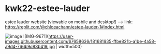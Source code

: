 # kwk22-estee-lauder
estee lauder website (viewable on mobile and desktop!) --> link: https://replit.com/@chloeachann/estee-lauder-1#index.html

![image](https://user-images.githubusercontent.com/67658636/181681572-40ec8dad-198a-48b6-a831-097472dcb3ee.png)
![IMG-9671](https://user-images.githubusercontent.com/67658636/181681635-ffbe821b-a1be-4a58-a9d4-766b9d83b419.jpg | width=500)


 
